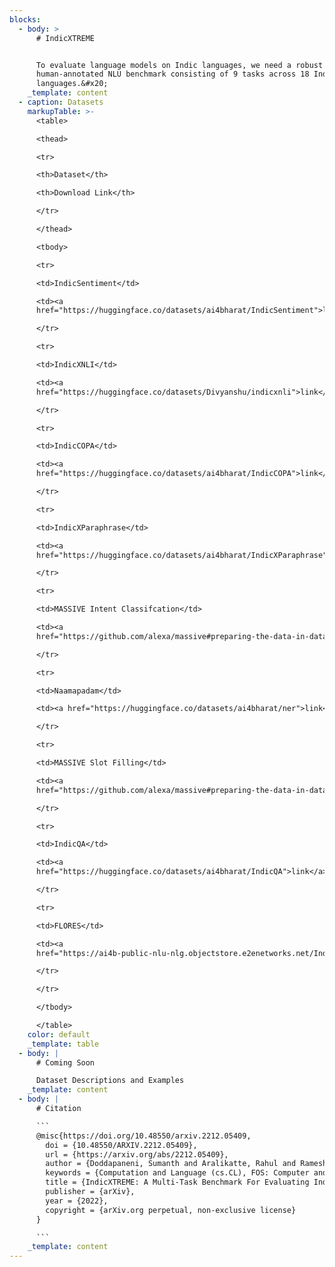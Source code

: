```yaml
---
blocks:
  - body: >
      # IndicXTREME


      To evaluate language models on Indic languages, we need a robust
      human-annotated NLU benchmark consisting of 9 tasks across 18 Indic
      languages.&#x20;
    _template: content
  - caption: Datasets
    markupTable: >-
      <table>

      <thead>

      <tr>

      <th>Dataset</th>

      <th>Download Link</th>

      </tr>

      </thead>

      <tbody>

      <tr>

      <td>IndicSentiment</td>

      <td><a
      href="https://huggingface.co/datasets/ai4bharat/IndicSentiment">link</a></td>

      </tr>

      <tr>

      <td>IndicXNLI</td>

      <td><a
      href="https://huggingface.co/datasets/Divyanshu/indicxnli">link</a></td>

      </tr>

      <tr>

      <td>IndicCOPA</td>

      <td><a
      href="https://huggingface.co/datasets/ai4bharat/IndicCOPA">link</a></td>

      </tr>

      <tr>

      <td>IndicXParaphrase</td>

      <td><a
      href="https://huggingface.co/datasets/ai4bharat/IndicXParaphrase">link</a></td>

      </tr>

      <tr>

      <td>MASSIVE Intent Classifcation</td>

      <td><a
      href="https://github.com/alexa/massive#preparing-the-data-in-datasets-format-apache-arrow">link</a></td>

      </tr>

      <tr>

      <td>Naamapadam</td>

      <td><a href="https://huggingface.co/datasets/ai4bharat/ner">link</a></td>

      </tr>

      <tr>

      <td>MASSIVE Slot Filling</td>

      <td><a
      href="https://github.com/alexa/massive#preparing-the-data-in-datasets-format-apache-arrow">link</a></td>

      </tr>

      <tr>

      <td>IndicQA</td>

      <td><a
      href="https://huggingface.co/datasets/ai4bharat/IndicQA">link</a></td>

      </tr>

      <tr>

      <td>FLORES</td>

      <td><a
      href="https://ai4b-public-nlu-nlg.objectstore.e2enetworks.net/IndicGLUE/cvit-mkb.tar.gz">link</a></td>

      </tr>

      </tr>

      </tbody>

      </table>
    color: default
    _template: table
  - body: |
      # Coming Soon

      Dataset Descriptions and Examples
    _template: content
  - body: |
      # Citation

      ```
      @misc{https://doi.org/10.48550/arxiv.2212.05409,
        doi = {10.48550/ARXIV.2212.05409},
        url = {https://arxiv.org/abs/2212.05409},
        author = {Doddapaneni, Sumanth and Aralikatte, Rahul and Ramesh, Gowtham and Goyal, Shreya and Khapra, Mitesh M. and Kunchukuttan, Anoop and Kumar, Pratyush},
        keywords = {Computation and Language (cs.CL), FOS: Computer and information sciences, FOS: Computer and information sciences},
        title = {IndicXTREME: A Multi-Task Benchmark For Evaluating Indic Languages},
        publisher = {arXiv},
        year = {2022},
        copyright = {arXiv.org perpetual, non-exclusive license}
      }

      ```
    _template: content
---
```


